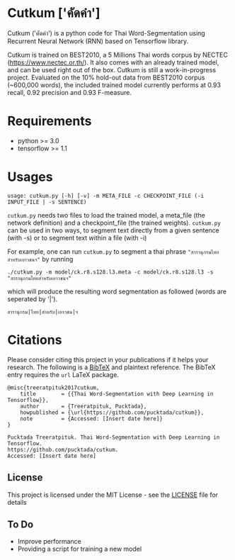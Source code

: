 # Cutkum ['คัดคำ']
Cutkum ('คัดคำ') is a python code for Thai Word-Segmentation using Recurrent Neural Network (RNN) based on Tensorflow library. 

Cutkum is trained on BEST2010, a 5 Millions Thai words corpus by NECTEC (https://www.nectec.or.th/). It also comes with an already trained model, and can be used right out of the box. Cutkum is still a work-in-progress project. Evaluated on the 10% hold-out data from BEST2010 corpus (~600,000 words), the included trained model currently performs at 0.93 recall, 0.92 precision and 0.93 F-measure. 

# Requirements
* python >= 3.0
* tensorflow >= 1.1

# Usages
```
usage: cutkum.py [-h] [-v] -m META_FILE -c CHECKPOINT_FILE (-i INPUT_FILE | -s SENTENCE)
```

`cutkum.py` needs two files to load the trained model, a meta_file (the network definition) and a checkpoint_file (the trained weights). `cutkum.py` can be used in two ways, to segment text directly from a given sentence (with -s) or to segment text within a file (with -i)

For example, one can run `cutkum.py` to segment a thai phrase `"สารานุกรมไทยสำหรับเยาวชนฯ"` by running

```
./cutkum.py -m model/ck.r8.s128.l3.meta -c model/ck.r8.s128.l3 -s "สารานุกรมไทยสำหรับเยาวชนฯ"
```

which will produce the resulting word segmentation as followed (words are seperated by '|').

```
สารานุกรม|ไทย|สำหรับ|เยาวชน|ฯ
```

# Citations
Please consider citing this project in your publications if it helps your research.
The following is a [BibTeX](http://www.bibtex.org/) and plaintext reference.
The BibTeX entry requires the `url` LaTeX package.

```
@misc{treeratpituk2017cutkum,
    title        = {{Thai Word-Segmentation with Deep Learning in Tensorflow}},
    author       = {Treeratpituk, Pucktada},
    howpublished = {\url{https://github.com/pucktada/cutkum}},
    note         = {Accessed: [Insert date here]}
}

Pucktada Treeratpituk. Thai Word-Segmentation with Deep Learning in Tensorflow.
https://github.com/pucktada/cutkum.
Accessed: [Insert date here]
```

## License

This project is licensed under the MIT License - see the [LICENSE](LICENSE) file for details

## To Do

* Improve performance
* Providing a script for training a new model

